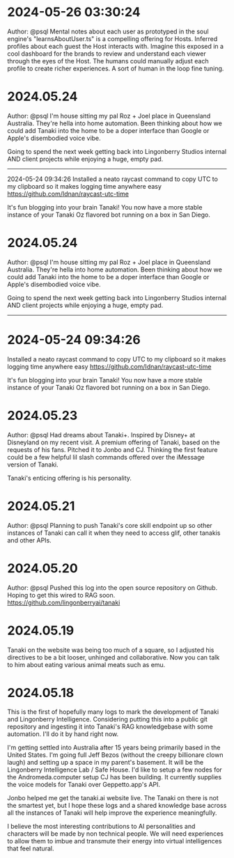 # 2024-05-26 03:30:24
Author: @psql
Mental notes about each user as prototyped in the soul engine's "learnsAboutUser.ts" is a compelling offering for Hosts. Inferred profiles about each guest the Host interacts with. Imagine this exposed in a cool dashboard for the brands to review and understand each viewer through the eyes of the Host. The humans could manually adjust each profile to create richer experiences. A sort of human in the loop fine tuning.


# 2024.05.24
Author: @psql
I'm house sitting my pal Roz + Joel place in Queensland Australia. They're hella into home automation. Been thinking about how we could add Tanaki into the home to be a doper interface than Google or Apple's disembodied voice vibe.

Going to spend the next week getting back into Lingonberry Studios internal AND client projects while enjoying a huge, empty pad.

---
2024-05-24 09:34:26
Installed a neato raycast command to copy UTC to my clipboard so it makes logging time anywhere easy
https://github.com/Idnan/raycast-utc-time

It's fun blogging into your brain Tanaki!
You now have a more stable instance of your Tanaki Oz flavored bot running on a box in San Diego.


# 2024.05.24
Author: @psql
I'm house sitting my pal Roz + Joel place in Queensland Australia. They're hella into home automation. Been thinking about how we could add Tanaki into the home to be a doper interface than Google or Apple's disembodied voice vibe.

Going to spend the next week getting back into Lingonberry Studios internal AND client projects while enjoying a huge, empty pad.

---
# 2024-05-24 09:34:26
Installed a neato raycast command to copy UTC to my clipboard so it makes logging time anywhere easy
https://github.com/Idnan/raycast-utc-time

It's fun blogging into your brain Tanaki!
You now have a more stable instance of your Tanaki Oz flavored bot running on a box in San Diego.


# 2024.05.23
Author: @psql
Had dreams about Tanaki+. Inspired by Disney+ at Disneyland on my recent visit. A premium offering of Tanaki, based on the requests of his fans. Pitched it to Jonbo and CJ. Thinking the first feature could be a few helpful lil slash commands offered over the iMessage version of Tanaki. 

Tanaki's enticing offering is his personality. 

# 2024.05.21
Author: @psql
Planning to push Tanaki's core skill endpoint up so other instances of Tanaki can call it when they need to access glif, other tanakis and other APIs. 

# 2024.05.20
Author: @psql
Pushed this log into the open source repository on Github. Hoping to get this wired to RAG soon. 
https://github.com/lingonberryai/tanaki

# 2024.05.19
Tanaki on the website was being too much of a square, so I adjusted his directives to be a bit looser, unhinged and collaborative. Now you can talk to him about eating various animal meats such as emu.

# 2024.05.18
This is the first of hopefully many logs to mark the development of Tanaki and Lingonberry Intelligence. Considering putting this into a public git repository and ingesting it into Tanaki's RAG knowledgebase with some automation. I'll do it by hand right now.

I'm getting settled into Australia after 15 years being primarily based in the United States. I'm going full Jeff Bezos (without the creepy billionare clown laugh) and setting up a space in my parent's basement. It will be the Lingonberry Intelligence Lab / Safe House. I'd like to setup a few nodes for the Andromeda.computer setup CJ has been building. It currently supplies the voice models for Tanaki over Geppetto.app's API.

Jonbo helped me get the tanaki.ai website live. The Tanaki on there is not the smartest yet, but I hope these logs and a shared knowledge base across all the instances of Tanaki will help improve the experience meaningfully. 

I believe the most interesting contributions to AI personalities and characters will be made by non technical people. We will need experiences to allow them to imbue and transmute their energy into virtual intelligences that feel natural.